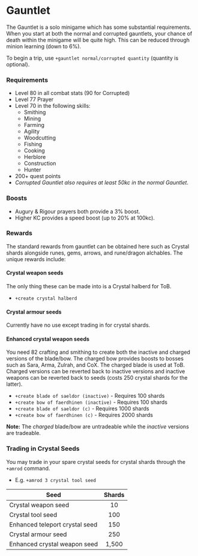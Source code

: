 # Gauntlet

The Gauntlet is a solo minigame which has some substantial requirements. When you start at both the normal and corrupted gauntlets, your chance of death within the minigame will be quite high. This can be reduced through minion learning (down to 6%).

To begin a trip, use `+gauntlet normal/corrupted quantity` (quantity is optional).

### Requirements

* Level 80 in all combat stats (90 for Corrupted)
* Level 77 Prayer
* Level 70 in the following skills:
  * Smithing
  * Mining
  * Farming
  * Agility
  * Woodcutting
  * Fishing
  * Cooking
  * Herblore
  * Construction
  * Hunter
* 200+ quest points
* _Corrupted Gauntlet also requires at least 50kc in the normal Gauntlet_.

### Boosts

* Augury & Rigour prayers both provide a 3% boost.
* Higher KC provides a speed boost (up to 20% at 100kc).

### Rewards

The standard rewards from gauntlet can be obtained here such as Crystal shards alongside runes, gems, arrows, and rune/dragon alchables. The unique rewards include:

#### Crystal weapon seeds

The only thing these can be made into is a Crystal halberd for ToB.

* `+create crystal halberd`

#### Crystal armour seeds

Currently have no use except trading in for crystal shards.

#### Enhanced crystal weapon seeds

You need 82 crafting and smithing to create both the inactive and charged versions of the blade/bow. The charged bow provides boosts to bosses such as Sara, Arma, Zulrah, and CoX. The charged blade is used at ToB. Charged versions can be reverted back to inactive versions and inactive weapons can be reverted back to seeds (costs 250 crystal shards for the latter).

* `+create blade of saeldor (inactive)` - Requires 100 shards&#x20;
* `+create bow of faerdhinen (inactive)` - Requires 100 shards&#x20;
* `+create blade of saeldor (c)` - Requires 1000 shards
* `+create bow of faerdhinen (c)` - Requires 2000 shards

**Note:** The _charged_ blade/bow are untradeable while the _inactive_ versions are tradeable.

### Trading in Crystal Seeds

You may trade in your spare crystal seeds for crystal shards through the `+amrod` command.

* E.g. `+amrod 3 crystal tool seed`

| **Seed**                       | **Shards** |
| ------------------------------ | :--------: |
| Crystal weapon seed            |     10     |
| Crystal tool seed              |     100    |
| Enhanced teleport crystal seed |     150    |
| Crystal armour seed            |     250    |
| Enhanced crystal weapon seed   |    1,500   |
